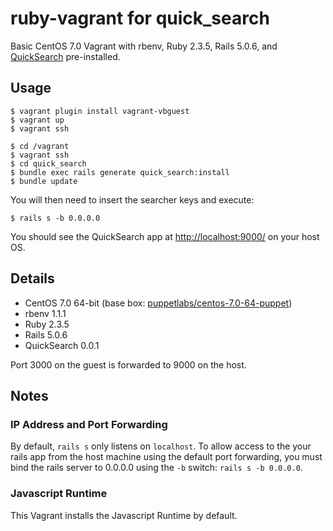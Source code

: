 # ruby-vagrant for quick_search

Basic CentOS 7.0 Vagrant with rbenv, Ruby 2.3.5, Rails 5.0.6, and [QuickSearch][1] pre-installed.

## Usage

```
$ vagrant plugin install vagrant-vbguest
$ vagrant up
$ vagrant ssh

$ cd /vagrant
$ vagrant ssh
$ cd quick_search
$ bundle exec rails generate quick_search:install
$ bundle update
```

You will then need to insert the searcher keys and execute:

```
$ rails s -b 0.0.0.0
```

You should see the QuickSearch app at <http://localhost:9000/> on your
host OS.

## Details

* CentOS 7.0 64-bit (base box: [puppetlabs/centos-7.0-64-puppet][2])
* rbenv 1.1.1
* Ruby 2.3.5
* Rails 5.0.6
* QuickSearch 0.0.1

Port 3000 on the guest is forwarded to 9000 on the host.

## Notes

### IP Address and Port Forwarding

By default, `rails s` only listens on `localhost`. To allow access to the
your rails app from the host machine using the default port forwarding, you must
bind the rails server to 0.0.0.0 using the `-b` switch: `rails s -b 0.0.0.0`.

### Javascript Runtime

This Vagrant installs the Javascript Runtime by default.


[1]: https://github.com/samirlalvani/quick_search
[2]: https://atlas.hashicorp.com/puppetlabs/boxes/centos-7.0-64-puppet/versions/1.0.1	